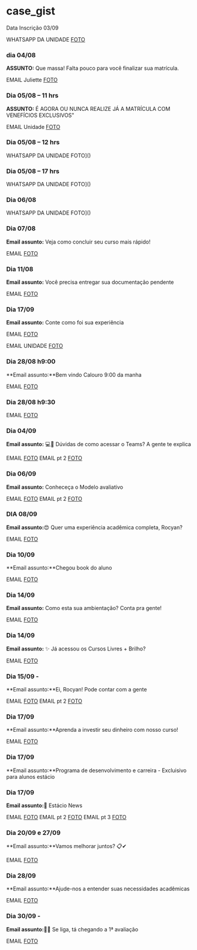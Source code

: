# case_gist

Data Inscrição 03/09



WHATSAPP DA UNIDADE [FOTO](https://github.com/Rocyan4/case_gist/blob/main/whatsapp.png)

### dia 04/08 

**ASSUNTO:** Que massa! Falta pouco para você finalizar sua matrícula.

EMAIL Juliette [FOTO]()

### Dia 05/08  – 11 hrs

**ASSUNTO:** É AGORA OU NUNCA REALIZE JÁ A MATRÍCULA COM VENEFÍCIOS EXCLUSIVOS"

EMAIL Unidade [FOTO]()

### Dia 05/08  – 12 hrs

WHATSAPP DA UNIDADE FOTO]()

### Dia 05/08  – 17 hrs

WHATSAPP DA UNIDADE FOTO]()

### Dia 06/08

WHATSAPP DA UNIDADE FOTO]()

### Dia 07/08

**Email assunto:** Veja como concluir seu curso mais rápido!

EMAIL [FOTO]()

### Dia 11/08 

**Email assunto:** Você precisa entregar sua documentação pendente 

EMAIL [FOTO]()

### Dia 17/09

**Email assunto:** Conte como foi sua experiência

EMAIL [FOTO]()

EMAIL UNIDADE [FOTO]()

### Dia 28/08 h9:00

**Email assunto:**Bem vindo Calouro 9:00 da manha

EMAIL [FOTO]()

### Dia 28/08 h9:30

EMAIL [FOTO]()


### Dia 04/09  

**Email assunto:** 💻📱 Dúvidas de como acessar o Teams? A gente te explica

EMAIL [FOTO]()
EMAIL pt 2 [FOTO]()

### Dia 06/09

**Email assunto:** Conheceça o Modelo avaliativo

EMAIL [FOTO]()
EMAIL pt 2 [FOTO]()

### DIA 08/09 

**Email assunto:**😍 Quer uma experiência acadêmica completa, Rocyan?

EMAIL [FOTO]()

### Dia 10/09 

**Email assunto:**Chegou book do aluno

EMAIL [FOTO]()

### Dia 14/09 

**Email assunto:** Como esta sua ambientação? Conta pra gente!

EMAIL [FOTO]()

### Dia 14/09 

**Email assunto:** ✨ Já acessou os Cursos Livres + Brilho?

EMAIL [FOTO]()

### Dia 15/09 -  

**Email assunto:**Ei, Rocyan! Pode contar com a gente

EMAIL [FOTO]()
EMAIL pt 2 [FOTO]()

### Dia 17/09 

**Email assunto:**Aprenda a investir seu dinheiro com nosso curso!

EMAIL [FOTO]()

### Dia 17/09 

**Email assunto:**Programa de desenvolvimento e carreira - Excluisivo para alunos estácio 

### Dia 17/09 

**Email assunto:**📰 Estácio News

EMAIL [FOTO]()
EMAIL pt 2 [FOTO]()
EMAIL pt 3 [FOTO]()

### Dia 20/09 e 27/09

**Email assunto:**Vamos melhorar juntos? 📋✔

EMAIL [FOTO]()

### Dia 28/09

**Email assunto:**Ajude-nos a entender suas necessidades acadêmicas

EMAIL [FOTO]()

### Dia 30/09 - 

**Email assunto:**💪📅 Se liga, tá chegando a 1ª avaliação

EMAIL [FOTO]()

